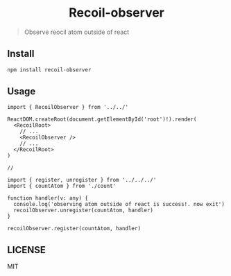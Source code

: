 <h1 align="center">Recoil-observer</h1>

> Observe reocil atom outside of react

## Install

```sh
npm install recoil-observer
```

## Usage

```tsx
import { RecoilObserver } from '../../'

ReactDOM.createRoot(document.getElementById('root')!).render(
  <RecoilRoot>
    // ...
    <RecoilObserver />
    // ...
  </RecoilRoot>
)

//

import { register, unregister } from '../../../'
import { countAtom } from './count'

function handler(v: any) {
  console.log('observing atom outside of react is success!. now exit')
  recoilObserver.unregister(countAtom, handler)
}

recoilObserver.register(countAtom, handler)
```


## LICENSE
MIT